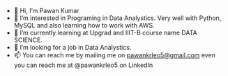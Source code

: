 - 👋 Hi, I’m Pawan Kumar
- 👀 I’m interested in Programing in Data Analystics. Very well with Python, MySQL and also learning how to work with AWS.
- 🌱 I’m currently learning at Upgrad and IIIT-B course name DATA SCIENCE.
- 💞️ I’m looking for a job in Data Analystics.
- 📫 You can reach me by mailing me on pawankrleo5@gmail.com even you can reach me at @pawankrleo5 on LinkedIn

<!---
pawankrleo5/pawankrleo5 is a ✨ special ✨ repository because its `README.md` (this file) appears on your GitHub profile.
You can click the Preview link to take a look at your changes.
--->
